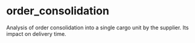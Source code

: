# order_consolidation
Analysis of order consolidation into a single cargo unit by the supplier. Its impact on delivery time.

